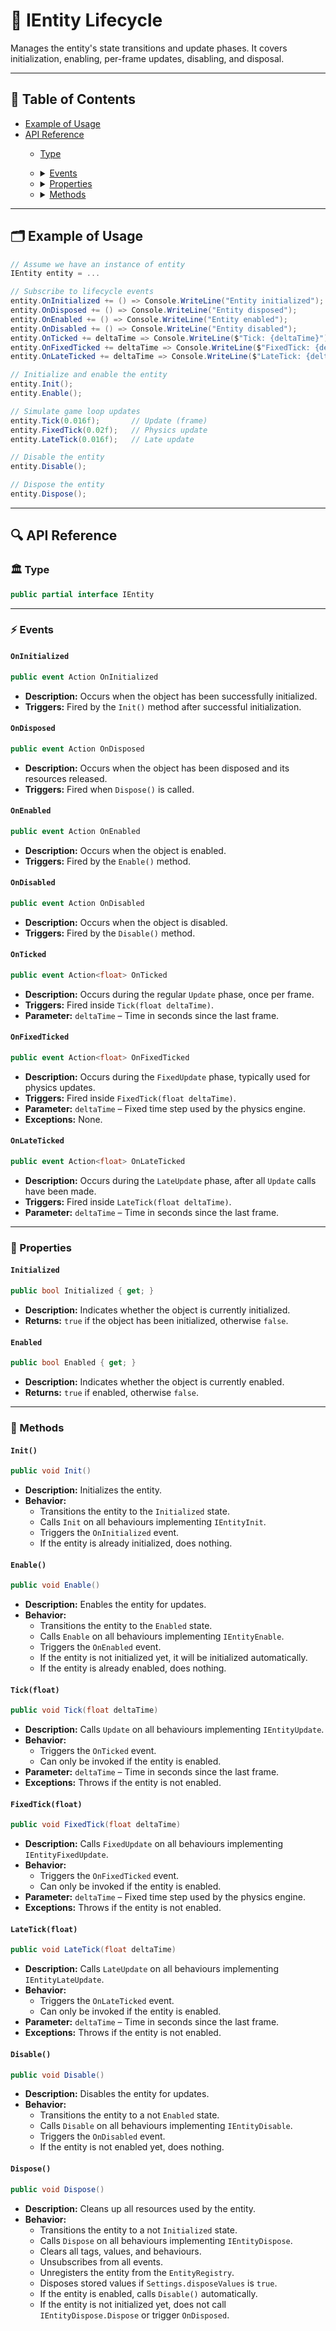 # 🧩 IEntity Lifecycle

Manages the entity's state transitions and update phases. It covers initialization, enabling,
per-frame updates, disabling, and disposal.

---

## 📑 Table of Contents

- [Example of Usage](#-example-of-usage)
- [API Reference](#-api-reference)
    - [Type](#-type)
    - <details>
      <summary><a href="#-events">Events</a></summary>

        - [OnInitialized](#oninitialized)
        - [OnDisposed](#ondisposed)
        - [OnEnabled](#onenabled)
        - [OnDisabled](#ondisabled)
        - [OnTicked](#onticked)
        - [OnFixedTicked](#onfixedticked)
        - [OnLateTicked](#onlateticked)

      </details>
    - <details>
      <summary><a href="#-properties">Properties</a></summary>

        - [Initialized](#initialized)
        - [Enabled](#enabled)

      </details>
    - <details>
      <summary><a href="#-methods">Methods</a></summary>

        - [Init()](#init)
        - [Enable()](#enable)
        - [Tick(float)](#tickfloat)
        - [FixedTick(float)](#fixedtickfloat)
        - [LateTick(float)](#latetickfloat)
        - [Disable()](#disable)
        - [Dispose()](#dispose)

      </details>

---

## 🗂 Example of Usage

```csharp
// Assume we have an instance of entity
IEntity entity = ...

// Subscribe to lifecycle events
entity.OnInitialized += () => Console.WriteLine("Entity initialized");
entity.OnDisposed += () => Console.WriteLine("Entity disposed");
entity.OnEnabled += () => Console.WriteLine("Entity enabled");
entity.OnDisabled += () => Console.WriteLine("Entity disabled");
entity.OnTicked += deltaTime => Console.WriteLine($"Tick: {deltaTime}");
entity.OnFixedTicked += deltaTime => Console.WriteLine($"FixedTick: {deltaTime}");
entity.OnLateTicked += deltaTime => Console.WriteLine($"LateTick: {deltaTime}");

// Initialize and enable the entity
entity.Init();
entity.Enable();

// Simulate game loop updates
entity.Tick(0.016f);       // Update (frame)
entity.FixedTick(0.02f);   // Physics update
entity.LateTick(0.016f);   // Late update

// Disable the entity
entity.Disable();

// Dispose the entity
entity.Dispose();
```

---

## 🔍 API Reference

### 🏛️ Type <div id="-type"></div>

```csharp
public partial interface IEntity
``` 

---

### ⚡ Events

#### `OnInitialized`

```csharp
public event Action OnInitialized  
```

- **Description:** Occurs when the object has been successfully initialized.
- **Triggers:** Fired by the `Init()` method after successful initialization.

#### `OnDisposed`

```csharp
public event Action OnDisposed  
```

- **Description:** Occurs when the object has been disposed and its resources released.
- **Triggers:** Fired when `Dispose()` is called.

#### `OnEnabled`

```csharp
public event Action OnEnabled  
```

- **Description:** Occurs when the object is enabled.
- **Triggers:** Fired by the `Enable()` method.

#### `OnDisabled`

```csharp
public event Action OnDisabled  
```

- **Description:** Occurs when the object is disabled.
- **Triggers:** Fired by the `Disable()` method.

#### `OnTicked`

```csharp
public event Action<float> OnTicked  
```

- **Description:** Occurs during the regular `Update` phase, once per frame.
- **Triggers:** Fired inside `Tick(float deltaTime)`.
- **Parameter:** `deltaTime` – Time in seconds since the last frame.

#### `OnFixedTicked`

```csharp
public event Action<float> OnFixedTicked  
```

- **Description:** Occurs during the `FixedUpdate` phase, typically used for physics updates.
- **Triggers:** Fired inside `FixedTick(float deltaTime)`.
- **Parameter:** `deltaTime` – Fixed time step used by the physics engine.
- **Exceptions:** None.

#### `OnLateTicked`

```csharp
public event Action<float> OnLateTicked  
```

- **Description:** Occurs during the `LateUpdate` phase, after all `Update` calls have been made.
- **Triggers:** Fired inside `LateTick(float deltaTime)`.
- **Parameter:** `deltaTime` – Time in seconds since the last frame.

---

### 🔑 Properties

#### `Initialized`

```csharp
public bool Initialized { get; }  
```

- **Description:** Indicates whether the object is currently initialized.
- **Returns:** `true` if the object has been initialized, otherwise `false`.

#### `Enabled`

```csharp
public bool Enabled { get; }  
```

- **Description:** Indicates whether the object is currently enabled.
- **Returns:** `true` if enabled, otherwise `false`.

---

### 🏹 Methods

#### `Init()`

```csharp
public void Init()  
```

- **Description:** Initializes the entity.
- **Behavior:**
    - Transitions the entity to the `Initialized` state.
    - Calls `Init` on all behaviours implementing `IEntityInit`.
    - Triggers the `OnInitialized` event.
    - If the entity is already initialized, does nothing.

#### `Enable()`

```csharp
public void Enable()  
```

- **Description:** Enables the entity for updates.
- **Behavior:**
    - Transitions the entity to the `Enabled` state.
    - Calls `Enable` on all behaviours implementing `IEntityEnable`.
    - Triggers the `OnEnabled` event.
    - If the entity is not initialized yet, it will be initialized automatically.
    - If the entity is already enabled, does nothing.

#### `Tick(float)`

```csharp
public void Tick(float deltaTime)  
```

- **Description:** Calls `Update` on all behaviours implementing `IEntityUpdate`.
- **Behavior:**
    - Triggers the `OnTicked` event.
    - Can only be invoked if the entity is enabled.
- **Parameter:** `deltaTime` – Time in seconds since the last frame.
- **Exceptions:** Throws if the entity is not enabled.

#### `FixedTick(float)`

```csharp
public void FixedTick(float deltaTime)  
```

- **Description:** Calls `FixedUpdate` on all behaviours implementing `IEntityFixedUpdate`.
- **Behavior:**
    - Triggers the `OnFixedTicked` event.
    - Can only be invoked if the entity is enabled.
- **Parameter:** `deltaTime` – Fixed time step used by the physics engine.
- **Exceptions:** Throws if the entity is not enabled.

#### `LateTick(float)`

```csharp
public void LateTick(float deltaTime)  
```

- **Description:** Calls `LateUpdate` on all behaviours implementing `IEntityLateUpdate`.
- **Behavior:**
    - Triggers the `OnLateTicked` event.
    - Can only be invoked if the entity is enabled.
- **Parameter:** `deltaTime` – Time in seconds since the last frame.
- **Exceptions:** Throws if the entity is not enabled.

#### `Disable()`

```csharp
public void Disable()  
```

- **Description:** Disables the entity for updates.
- **Behavior:**
    - Transitions the entity to a not `Enabled` state.
    - Calls `Disable` on all behaviours implementing `IEntityDisable`.
    - Triggers the `OnDisabled` event.
    - If the entity is not enabled yet, does nothing.

#### `Dispose()`

```csharp
public void Dispose()  
```

- **Description:** Cleans up all resources used by the entity.
- **Behavior:**
    - Transitions the entity to a not `Initialized` state.
    - Calls `Dispose` on all behaviours implementing `IEntityDispose`.
    - Clears all tags, values, and behaviours.
    - Unsubscribes from all events.
    - Unregisters the entity from the `EntityRegistry`.
    - Disposes stored values if `Settings.disposeValues` is `true`.
    - If the entity is enabled, calls `Disable()` automatically.
    - If the entity is not initialized yet, does not call `IEntityDispose.Dispose` or trigger `OnDisposed`.